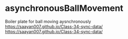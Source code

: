 # asynchronousBallMovement
Boiler plate for ball moving aysnchronously
https://saayan007.github.io/Class-34-sync-data/
https://saayan007.github.io/Class-34-sync-data/
